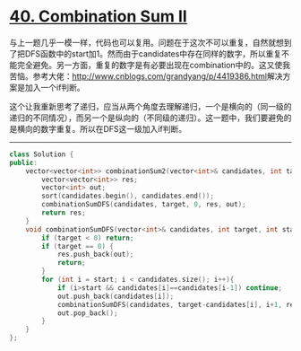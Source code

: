 # [40. Combination Sum II](https://leetcode.com/problems/combination-sum-ii/description/)

与上一题几乎一模一样，代码也可以复用。问题在于这次不可以重复，自然就想到了把DFS函数中的start加1。然而由于candidates中存在同样的数字，所以重复不能完全避免。另一方面，重复的数字是有必要出现在combination中的。这又使我苦恼。参考大佬：<http://www.cnblogs.com/grandyang/p/4419386.html>解决方案是加入一个if判断。

这个让我重新思考了递归，应当从两个角度去理解递归，一个是横向的（同一级的递归的不同情况），而另一个是纵向的（不同级的递归）。这一题中，我们要避免的是横向的数字重复。所以在DFS这一级加入if判断。

---

```cpp
class Solution {
public:
    vector<vector<int>> combinationSum2(vector<int>& candidates, int target) {
        vector<vector<int>> res;
        vector<int> out;
        sort(candidates.begin(), candidates.end());
        combinationSumDFS(candidates, target, 0, res, out);
        return res;
    }
    void combinationSumDFS(vector<int>& candidates, int target, int start, vector<vector<int>>& res, vector<int>& out) {
        if (target < 0) return;
        if (target == 0) {
            res.push_back(out);
            return;
        }
        for (int i = start; i < candidates.size(); i++){
            if (i>start && candidates[i]==candidates[i-1]) continue;
            out.push_back(candidates[i]);
            combinationSumDFS(candidates, target-candidates[i], i+1, res, out);
            out.pop_back();
        }
    }
};
```